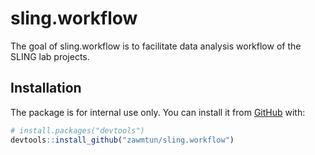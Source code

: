 
# sling.workflow

<!-- badges: start -->
<!-- badges: end -->

The goal of sling.workflow is to facilitate data analysis workflow of
the SLING lab projects.

## Installation

The package is for internal use only. You can install it from
[GitHub](https://github.com/) with:

``` r
# install.packages("devtools")
devtools::install_github("zawmtun/sling.workflow")
```
